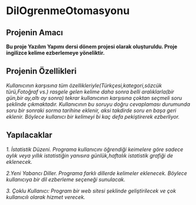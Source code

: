# DilOgrenmeOtomasyonu

## Projenin Amacı ##

**Bu  proje Yazılım Yapımı dersi dönem projesi olarak oluşturuldu.
Proje ingilizce kelime ezberlemeye yöneliktir.**
## Projenin Özellikleri ##
*Kullanıcının karşısına tüm özellikleriyle(Türkçesi,kategori,sözcük türü,Fotoğraf vs.) 
rasgele gelen kelime daha sonra belli aralıklarla(bir gün,bir ay,altı ay sonra) 
tekrar kullanıcının karşısına çoktan seçmeli soru şeklinde çıkmaktadır.
Kullanıcının bu soruyu doğru cevaplaması durumunda soru bir sonraki sorma
tarihine eklenir, aksi takdirde soru en başa geri eklenir.
Böylece kullanıcı bir kelimeyi bi kaç defa pekiştirerek ezberliyor.*

## Yapılacaklar ##

*1. İstatistik Düzeni.
   Programa kullanıcını öğrendiği keimelere göre sadece aylık veya yıllık istatistiğin 
   yanısıra günlük,haftalık istatistik grafiği de eklenecek.*

*2.Yeni Yabancı Diller.
   Programa farklı dillerde kelimeler eklenecek. Böylece kullanıcıya bir dil ezberleme seçeneği sunulacak.*

*3. Çoklu Kullanıcı:
     Program bir web sitesi şeklinde geliştirilecek ve çok kullanıcılı olarak hizmet verecek.*

